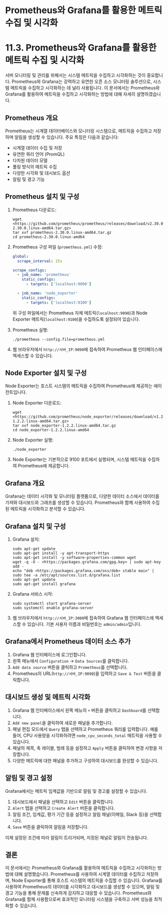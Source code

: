 # Prometheus와 Grafana를 활용한 메트릭 수집 및 시각화

# 11.3. Prometheus와 Grafana를 활용한 메트릭 수집 및 시각화

서버 모니터링 및 관리를 위해서는 시스템 메트릭을 수집하고 시각화하는 것이 중요합니다. Prometheus와 Grafana는 강력하고 유연한 오픈 소스 모니터링 솔루션으로, 시스템 메트릭을 수집하고 시각화하는 데 널리 사용됩니다. 이 문서에서는 Prometheus와 Grafana를 활용하여 메트릭을 수집하고 시각화하는 방법에 대해 자세히 설명하겠습니다.

## Prometheus 개요

Prometheus는 시계열 데이터베이스와 모니터링 시스템으로, 메트릭을 수집하고 저장하며 알림을 생성할 수 있습니다. 주요 특징은 다음과 같습니다:

- 시계열 데이터 수집 및 저장
- 유연한 쿼리 언어 (PromQL)
- 다차원 데이터 모델
- 풀링 방식의 메트릭 수집
- 다양한 시각화 및 대시보드 옵션
- 알림 및 경고 기능

## Prometheus 설치 및 구성

1. Prometheus 다운로드:
    
    ```
    wget <https://github.com/prometheus/prometheus/releases/download/v2.30.0/prometheus-2.30.0.linux-amd64.tar.gz>
    tar xvf prometheus-2.30.0.linux-amd64.tar.gz
    cd prometheus-2.30.0.linux-amd64
    
    ```
    
2. Prometheus 구성 파일 (`prometheus.yml`) 수정:
    
    ```yaml
    global:
      scrape_interval: 15s
    
    scrape_configs:
      - job_name: 'prometheus'
        static_configs:
          - targets: ['localhost:9090']
    
      - job_name: 'node_exporter'
        static_configs:
          - targets: ['localhost:9100']
    
    ```
    
    위 구성 파일에서는 Prometheus 자체 메트릭(`localhost:9090`)과 Node Exporter 메트릭(`localhost:9100`)을 수집하도록 설정되어 있습니다.
    
3. Prometheus 실행:
    
    ```
    ./prometheus --config.file=prometheus.yml
    
    ```
    
4. 웹 브라우저에서 `http://서버_IP:9090`에 접속하여 Prometheus 웹 인터페이스에 액세스할 수 있습니다.

## Node Exporter 설치 및 구성

Node Exporter는 호스트 시스템의 메트릭을 수집하여 Prometheus에 제공하는 에이전트입니다.

1. Node Exporter 다운로드:
    
    ```
    wget <https://github.com/prometheus/node_exporter/releases/download/v1.2.2/node_exporter-1.2.2.linux-amd64.tar.gz>
    tar xvf node_exporter-1.2.2.linux-amd64.tar.gz
    cd node_exporter-1.2.2.linux-amd64
    
    ```
    
2. Node Exporter 실행:
    
    ```
    ./node_exporter
    
    ```
    
3. Node Exporter는 기본적으로 9100 포트에서 실행되며, 시스템 메트릭을 수집하여 Prometheus에 제공합니다.

## Grafana 개요

Grafana는 데이터 시각화 및 모니터링 플랫폼으로, 다양한 데이터 소스에서 데이터를 가져와 대시보드와 그래프를 생성할 수 있습니다. Prometheus와 함께 사용하여 수집된 메트릭을 시각화하고 분석할 수 있습니다.

## Grafana 설치 및 구성

1. Grafana 설치:
    
    ```
    sudo apt-get update
    sudo apt-get install -y apt-transport-https
    sudo apt-get install -y software-properties-common wget
    wget -q -O - <https://packages.grafana.com/gpg.key> | sudo apt-key add -
    echo "deb <https://packages.grafana.com/oss/deb> stable main" | sudo tee -a /etc/apt/sources.list.d/grafana.list
    sudo apt-get update
    sudo apt-get install grafana
    
    ```
    
2. Grafana 서비스 시작:
    
    ```
    sudo systemctl start grafana-server
    sudo systemctl enable grafana-server
    
    ```
    
3. 웹 브라우저에서 `http://서버_IP:3000`에 접속하여 Grafana 웹 인터페이스에 액세스할 수 있습니다. 기본 사용자 이름과 비밀번호는 `admin/admin`입니다.

## Grafana에서 Prometheus 데이터 소스 추가

1. Grafana 웹 인터페이스에 로그인합니다.
2. 왼쪽 메뉴에서 `Configuration` -> `Data Sources`를 클릭합니다.
3. `Add data source` 버튼을 클릭하고 `Prometheus`를 선택합니다.
4. Prometheus의 URL(`http://서버_IP:9090`)을 입력하고 `Save & Test` 버튼을 클릭합니다.

## 대시보드 생성 및 메트릭 시각화

1. Grafana 웹 인터페이스에서 왼쪽 메뉴의 `+` 버튼을 클릭하고 `Dashboard`를 선택합니다.
2. `Add new panel`을 클릭하여 새로운 패널을 추가합니다.
3. 패널 편집 모드에서 `Query` 탭을 선택하고 Prometheus 쿼리를 입력합니다. 예를 들어, CPU 사용량을 시각화하려면 `node_cpu_seconds_total` 메트릭을 사용할 수 있습니다.
4. 패널의 제목, 축 레이블, 범례 등을 설정하고 `Apply` 버튼을 클릭하여 변경 사항을 저장합니다.
5. 다양한 메트릭에 대한 패널을 추가하고 구성하여 대시보드를 완성할 수 있습니다.

## 알림 및 경고 설정

Grafana에서는 메트릭 임계값을 기반으로 알림 및 경고를 설정할 수 있습니다.

1. 대시보드에서 패널을 선택하고 `Edit` 버튼을 클릭합니다.
2. `Alert` 탭을 선택하고 `Create Alert` 버튼을 클릭합니다.
3. 알림 조건, 임계값, 평가 기간 등을 설정하고 알림 채널(이메일, Slack 등)을 선택합니다.
4. `Save` 버튼을 클릭하여 알림을 저장합니다.

이제 설정된 조건에 따라 알림이 트리거되며, 지정된 채널로 알림이 전송됩니다.

## 결론

이 문서에서는 Prometheus와 Grafana를 활용하여 메트릭을 수집하고 시각화하는 방법에 대해 설명했습니다. Prometheus를 사용하여 시계열 데이터를 수집하고 저장하며, Node Exporter를 통해 호스트 시스템의 메트릭을 수집할 수 있습니다. Grafana를 사용하여 Prometheus의 데이터를 시각화하고 대시보드를 생성할 수 있으며, 알림 및 경고 기능을 통해 문제를 신속하게 감지하고 대응할 수 있습니다. Prometheus와 Grafana를 함께 사용함으로써 효과적인 모니터링 시스템을 구축하고 서버 성능을 최적화할 수 있습니다.